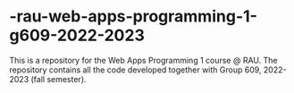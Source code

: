 # -rau-web-apps-programming-1-g609-2022-2023
This is a repository for the Web Apps Programming 1 course @ RAU. The repository contains all the code developed together with Group 609, 2022-2023 (fall semester).
